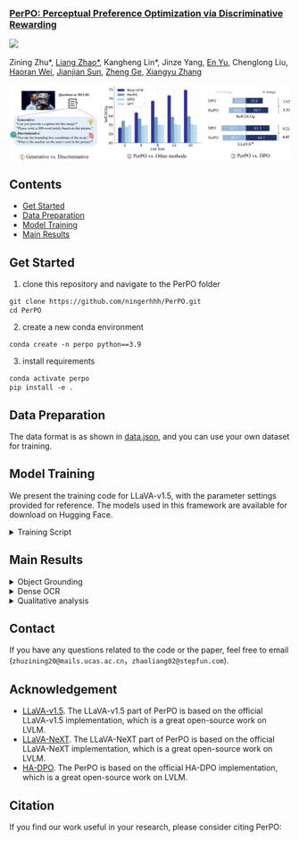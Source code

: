<h3><a href="">PerPO: Perceptual Preference Optimization via Discriminative Rewarding</a></h3>
<a href=""><img src="https://img.shields.io/badge/Paper-PDF-Green"></a>

Zining Zhu*, [Liang Zhao*](), Kangheng Lin*, Jinze Yang, [En Yu](https://ahnsun.github.io/), Chenglong Liu, [Haoran Wei](https://scholar.google.com/citations?user=J4naK0MAAAAJ&hl=en), [Jianjian Sun](https://scholar.google.com/citations?user=MVZrGkYAAAAJ&hl=en), [Zheng Ge](https://joker316701882.github.io/), [Xiangyu Zhang](https://scholar.google.com/citations?user=yuB-cfoAAAAJ&hl=en)

<p align="center">
<img src="assets/fig1.png" style="width: 820px" align=center>
</p>





## Contents
- [Get Started](#get-started)
- [Data Preparation](#data-preparation)
- [Model Training](#model-training)
- [Main Results](#main-results)


## Get Started
1. clone this repository and navigate to the PerPO folder

```
git clone https://github.com/ningerhhh/PerPO.git
cd PerPO
```

2. create a new conda environment

```
conda create -n perpo python==3.9
```

3. install requirements

```
conda activate perpo
pip install -e .
```

## Data Preparation
The data format is as shown in [data.json](assets/data.json), and you can use your own dataset for training.

## Model Training

We present the training code for LLaVA-v1.5, with the parameter settings provided for reference. The models used in this framework are available for download on Hugging Face.

<details>
<summary> Training Script </summary>

```Shell
deepspeed perpo/models/llava-v1_5/train_perpo_lora.py \
    --lora_enable True --lora_r 128 --lora_alpha 256 --mm_projector_lr 5e-6 \
    --deepspeed ./perpo/models/llava-v1_5/scripts/zero3.json \
    --model_name_or_path /models/llava-v1.5-7b \
    --version v1 \
    --ours_data_path ./data/llava1.5_7b_refcoco_data.json \
    --vision_tower /models/clip-vit-large-patch14-336 \
    --tune_mm_mlp_adapter False \
    --freeze_backbone False \
    --mm_projector_type mlp2x_gelu \
    --mm_vision_select_layer -2 \
    --mm_use_im_start_end False \
    --mm_use_im_patch_token False \
    --image_aspect_ratio pad \
    --group_by_modality_length True \
    --bf16 True \v
    --output_dir ./checkpoints/llava1.5_7b_lora_perpo \
    --num_train_epochs 1 \
    --per_device_train_batch_size 2 \
    --per_device_eval_batch_size 4 \
    --gradient_accumulation_steps 1 \
    --evaluation_strategy "no" \
    --save_strategy "steps" \
    --save_steps 50000 \
    --save_total_limit 1 \
    --learning_rate 5e-6 \
    --weight_decay 0. \
    --warmup_steps 0 \
    --lr_scheduler_type "cosine" \
    --logging_steps 1 \
    --tf32 True \
    --model_max_length 2048 \
    --gradient_checkpointing True \
    --dataloader_num_workers 4 \
    --lazy_preprocess True \
    --report_to wandb \
    --run_name "llava1.5_7b_lora_perpo" \
    --beta 0.1 \
    --perpo_gamma 0.5 \
    --best_of_n 20
```

</details>


## Main Results


<details>
<summary> Object Grounding </summary>


| Methods           | Ref val | Ref testA | Ref testB | Ref+ val | Ref+ testA | Ref+ testB | Refg val | Refg test | LLaVA^W | MMHal Score ↑ | MMHal HalRate ↓ | POPE |
|-------------------|-------------|---------------|---------------|--------------|----------------|----------------|--------------|---------------|---------------------|----------------------|------|------|
| LLaVA-v1.5-7B     | 50.0        | 59.9          | 43.3          | 45.8         | 55.2           | 34.6           | 49.4         | 49.3          | 61.8                | 2.11                 | **0.54** |  86.1   |
| + SFT             | 59.4        | 66.6          | 49.2          | 52.0         | 61.1           | 40.2           | 54.9         | 54.7          | 62.0                | 2.16                 | 0.61 |   86.1  |
| + DPO             | 60.6      | 67.8            | 50.5          | 53.3       | 62.1         | 41.4               | 55.9       | 55.1          | 61.3                | 2.08                 | 0.62 |   86.3  |
| + PerPO           | **63.8**    | **70.6**      | **54.4**      | **57.3**     | **65.9**       | **46.9**       | **60.0**     | **59.6**      | **64.0**            | **2.26**             | 0.57 | **86.5** |
| LLaVA-NEXT-7B     | 84.9        | 90.5          | 77.3          | 77.6       | 86.8           | 67.0             | 80.7         | 80.3          | 72.7                | 2.79               | 0.48 | 87.5 |
| + SFT             | 84.6        | 90.3          | 77.1          | 77.5         | 86.5           | 67.4           | 81.3       | 80.2           | 75.0                | 2.57                 | 0.48 | **87.6** |
| + DPO             | 85.5      | 90.8            | 78.8          | **78.1**     | 86.9         | 68.0             | 81.0         | 81.1         | 77.6              | 2.69                 | 0.49 | 87.5 |
| + PerPO           | **86.7**    | **91.3**      | **81.0**      | 69.4         | **87.3**       | **70.1**       | **82.4**     | **82.4**      | **81.2**            | **2.81**             | **0.46** | **87.6** |
| LLaVA-OneVision | 73.6     | 82.6      | 63.8   | 69.4     | 79.5 | 58.2 | 71.1 | 70.8 | 79.7 | 2.70            | 0.41        | 88.3 |
| + SFT           | 74.7     | 83.7      | 65.4   | 70.3     | 80.8 | 59.1 | 72.1 | 71.7 | 77.9 | 2.73            | 0.40        | 88.1 |
| + DPO           | 79.5 | 86.5  | 71.1| 74.6 | 83.4 | 64.5 | 76.3 | 76.1 | 80.1 | 2.75        | 0.39    | 88.4 |
| + PerPO         | **82.2** | **88.1**  | **75.6**| **77.3** | **85.3** | **68.4** | **79.6** | **79.9** | **83.3** | **2.82**        | **0.37**    | **88.8** |


</details>


<details>
<summary> Dense OCR </summary>


| Methods               | Edit Dist ↓ | F1 ↑  | Prec ↑ | Rec ↑ | BLEU ↑ | METEOR ↑ | LLaVA^W | MMHal Score ↑ | MMHal HalRate ↓ | POPE |
|-----------------------|-------------|-------|--------|-------|--------|----------|-------------------------|---------------------|-----------------------|------|
| LLaVA-Next-25k-7B     | 0.67        | 0.47  | 0.71   | 0.37  | 0.16   | 0.28     | **68.9**                | 2.79                | 0.42                  | 89.0 |
| + SFT                 | 0.66        | 0.47  | 0.72 | 0.38  | 0.17   | 0.29     | 67.8                    | 2.85                | 0.42                  | 89.0 |
| + DPO                 | 0.61      | 0.51  | **0.73**| 0.41| 0.20 | 0.32   | 68.3                    | **2.95**            | 0.40                | 89.0 |
| + PerPO               | **0.58**    | **0.54**| **0.73**| **0.44**| **0.23**| **0.36**| 68.4                | 2.92              | **0.39**              | 89.0 |
| LLaVA-Next-50k-7B     | 0.64        | 0.51  | 0.74 | 0.41  | 0.18   | 0.31     | 70.2                    | 2.97                | 0.36                | 89.6 |
| + SFT                 | 0.62        | 0.52  | 0.74 | 0.42  | 0.20   | 0.32     | 69.8                  | **3.15**            | **0.34**              | 89.9 |
| + DPO                 | 0.60      | 0.54| **0.75**| 0.43| 0.21 | 0.33   | 69.2                    | 3.10              | 0.36                | **90.0** |
| + PerPO               | **0.56**    | **0.56**| **0.75**| **0.46**| **0.24**| **0.36**| **71.5**                | 3.00                | 0.36                | **90.0** |


</details>

<details>
<summary> Qualitative analysis</summary>

<p align="center">
<img src="assets/fig2.png" style="width: 820px" align=center>
</p>
</details>

## Contact
If you have any questions related to the code or the paper, feel free to email (`zhuzining20@mails.ucas.ac.cn`，`zhaoliang02@stepfun.com`).

## Acknowledgement

   - [LLaVA-v1.5](https://github.com/haotian-liu/LLaVA). The LLaVA-v1.5 part of PerPO is based on the official LLaVA-v1.5 implementation, which is a great open-source work on LVLM.
   - [LLaVA-NeXT](https://github.com/LLaVA-VL/LLaVA-NeXT). The LLaVA-NeXT part of PerPO is based on the official LLaVA-NeXT implementation, which is a great open-source work on LVLM.
   - [HA-DPO](https://github.com/opendatalab/HA-DPO). The PerPO is based on the official HA-DPO implementation, which is a great open-source work on LVLM.
   


## Citation
If you find our work useful in your research, please consider citing PerPO:
```bibtex

```
